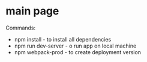 # main page


Commands: 

* npm install - to install all dependencies
* npm run dev-server - o run app on local machine 
* npm webpack-prod - to create deployment version

    
